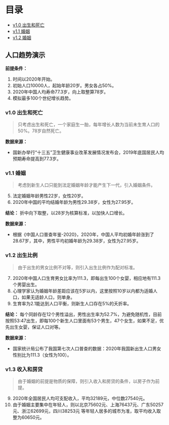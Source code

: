 # 目录
- [v1.0 出生和死亡](#v10-出生和死亡)
- [v1.1 婚姻](#v11-婚姻)
- [v1.2 婚姻](#v12-出生比例)

## 人口趋势演示

**前提条件：**

1. 时间以2020年开始。
2. 初始人口10000人，起始年龄20岁。男女各占50%。
3. 2020年中国人均寿命77.3岁，向上取整算78岁。
4. 模拟最多100个世纪增长趋势。


### v1.0 出生和死亡
> 只考虑出生和死亡，一个家庭生一胎，每年增长人数为当前未生育人口的50%。78岁自然死亡。

**数据来源：**
- 国新办举行“十三五”卫生健康事业改革发展情况发布会，2019年底国居民人均预期寿命提高到77.3岁。

### v1.1 婚姻
> 考虑到新生人口只能到法定婚姻年龄才能产生下一代，引入婚姻条件。

5. 法定婚姻年龄男性22岁，女性20岁。
6. 2020年中国的平均结婚年龄为男性29.38岁，女性为27.95岁。

**结论：** 折中向下取整，以28岁为核算标准，以加快人口增长。

**数据来源：**
- 根据《中国人口普查年鉴-2020》，2020年，中国人平均初婚年龄涨到了28.67岁，其中，男性平均初婚年龄为29.38岁，女性为27.95岁。

### v1.2 出生比例
> 由于出生的男女比例不对等，则引入出生比例作为配对标准。

7. 2020年中国人口生育男女比率为111.3，即每出生100个女婴，相应地有111.3个男婴出生。
8. 心理学家认为婚姻年龄差距应该在5岁以内，这里按照10岁以内都为适婚人口，如果无适龄人口，则单身。
9. 生育率为2.1能达到人口平衡，则新生人口存在5%的夭折率。

**结论：** 每个同龄存在12个男性溢出，男性出生率为52.7%，为避免随机性，目前按照53:47出生，即每100个新生人口里面有53个男生，47个女生，如果不足，优先出生女婴，保证人口对等。

**数据来源：**
- 国家统计局公布了我国第七次人口普查的数据：2020年我国新出生人口男女性别比为111.3（女性为100）。

### v1.3 收入和房贷
> 由于婚姻的前提是物质的保障，则引入收入和房贷的条件，以房子作为前提。

9. 2020年全国居民人均可支配收入，平均32189元，中位数27540元。
10. 由于婚姻主要集中在年轻人，则以北京75602元、上海76437元、广东50257元、浙江62699元，四川38253元 等年轻人居多的城市为准，取平均收入取整为60650元。